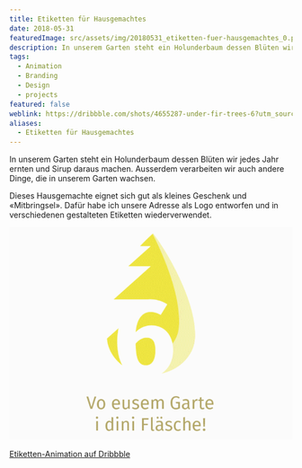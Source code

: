 ```yaml
---
title: Etiketten für Hausgemachtes
date: 2018-05-31
featuredImage: src/assets/img/20180531_etiketten-fuer-hausgemachtes_0.png
description: In unserem Garten steht ein Holunderbaum dessen Blüten wir jedes Jahr ernten und Sirup daraus machen. Ausserdem verarbeiten wir auch andere Dinge, die in unserem Garten wachsen.
tags:
  - Animation
  - Branding
  - Design
  - projects
featured: false
weblink: https://dribbble.com/shots/4655287-under-fir-trees-6?utm_source=Clipboard_Shot&utm_campaign=pixelstrolch&utm_content=under%20fir%20trees%206&utm_medium=Social_Share
aliases:
  - Etiketten für Hausgemachtes
---
```

In unserem Garten steht ein Holunderbaum dessen Blüten wir jedes Jahr ernten und Sirup daraus machen. Ausserdem verarbeiten wir auch andere Dinge, die in unserem Garten wachsen.

Dieses Hausgemachte eignet sich gut als kleines Geschenk und «Mitbringsel». Dafür habe ich unsere Adresse als Logo entworfen und in verschiedenen gestalteten Etiketten wiederverwendet.

<div class="imagesContainer">

![Kreierte Etiketten. Gif-Animation.](src/assets/img/20180531_etiketten-fuer-hausgemachtes_1.gif)

[Etiketten-Animation auf Dribbble](https://dribbble.com/shots/4655287-under-fir-trees-6?utm_source=Clipboard_Shot&utm_campaign=pixelstrolch&utm_content=under%20fir%20trees%206&utm_medium=Social_Share)

</div>
